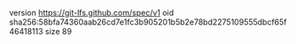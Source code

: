 version https://git-lfs.github.com/spec/v1
oid sha256:58bfa74360aab26cd7e1fc3b905201b5b2e78bd2275109555dbcf65f46418113
size 89
